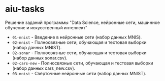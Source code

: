 # aiu-tasks
Решение заданий программы "Data Science, нейронные сети, машинное обучение и искусственный интеллект"

- `01-mnist` - Введение в нейронные сети (набор данных MNIS).
- `02-mnist` - Полносвязные сети, обучающая и тестовая выборки (набор данных MNIST).
- `02-sonar` - Полносвязные сети, обучающая и тестовая выборки (набор данных sonar.csv).
- `02-cars-new` - Полносвязные сети, обучающая и тестовая выборки (набор данных cars_new.csv).
- `03-mnist` - Свёрточные нейронные сети (набор данных MNIST).
